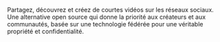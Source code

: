 Partagez, découvrez et créez de courtes vidéos sur les réseaux sociaux. Une alternative open source qui donne la priorité aux créateurs et aux communautés, basée sur une technologie fédérée pour une véritable propriété et confidentialité.

